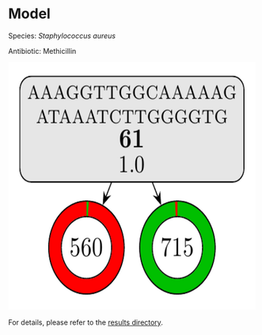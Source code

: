 
# Model

Species: *Staphylococcus aureus*

Antibiotic: Methicillin

<img src="./model.png" width=500 height=500 />

For details, please refer to the [results directory](../../../../../results/cart_b/staphylococcus%20aureus/methicillin/repeat_7/).

